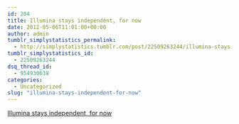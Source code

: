 ```yaml
---
id: 204
title: Illumina stays independent, for now
date: 2012-05-06T11:01:00+00:00
author: admin
tumblr_simplystatistics_permalink:
  - http://simplystatistics.tumblr.com/post/22509263244/illumina-stays-independent-for-now
tumblr_simplystatistics_id:
  - 22509263244
dsq_thread_id:
  - 954930638
categories:
  - Uncategorized
slug: "illumina-stays-independent-for-now"
---
```

[Illumina stays independent, for now](http://dealbook.nytimes.com/2012/04/20/the-escalation-in-hostile-takeover-offers/)
